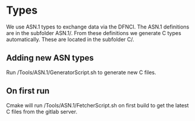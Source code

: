 # Types
We use ASN.1 types to exchange data via the DFNCI. The ASN.1 definitions
are in the subfolder ASN.1/. From these definitions we generate C types
automatically. These are located in the subfolder C/.

## Adding new ASN types
Run /Tools/ASN.1/GeneratorScript.sh to generate new C files.

## On first run
Cmake will run /Tools/ASN.1/FetcherScript.sh on first build to get the latest C files from the gitlab server.
